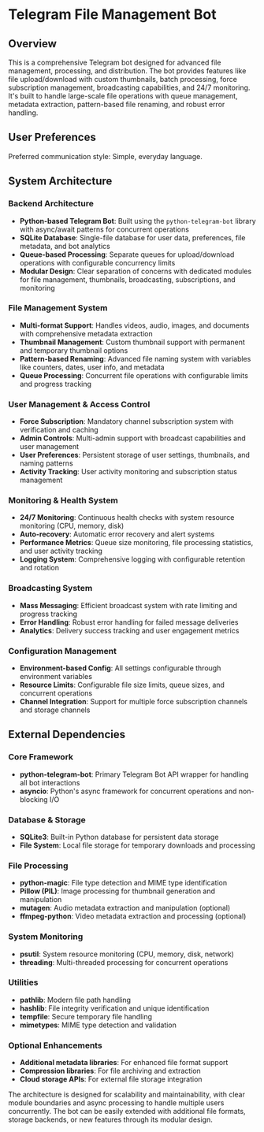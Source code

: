# Telegram File Management Bot

## Overview

This is a comprehensive Telegram bot designed for advanced file management, processing, and distribution. The bot provides features like file upload/download with custom thumbnails, batch processing, force subscription management, broadcasting capabilities, and 24/7 monitoring. It's built to handle large-scale file operations with queue management, metadata extraction, pattern-based file renaming, and robust error handling.

## User Preferences

Preferred communication style: Simple, everyday language.

## System Architecture

### Backend Architecture
- **Python-based Telegram Bot**: Built using the `python-telegram-bot` library with async/await patterns for concurrent operations
- **SQLite Database**: Single-file database for user data, preferences, file metadata, and bot analytics
- **Queue-based Processing**: Separate queues for upload/download operations with configurable concurrency limits
- **Modular Design**: Clear separation of concerns with dedicated modules for file management, thumbnails, broadcasting, subscriptions, and monitoring

### File Management System
- **Multi-format Support**: Handles videos, audio, images, and documents with comprehensive metadata extraction
- **Thumbnail Management**: Custom thumbnail support with permanent and temporary thumbnail options
- **Pattern-based Renaming**: Advanced file naming system with variables like counters, dates, user info, and metadata
- **Queue Processing**: Concurrent file operations with configurable limits and progress tracking

### User Management & Access Control
- **Force Subscription**: Mandatory channel subscription system with verification and caching
- **Admin Controls**: Multi-admin support with broadcast capabilities and user management
- **User Preferences**: Persistent storage of user settings, thumbnails, and naming patterns
- **Activity Tracking**: User activity monitoring and subscription status management

### Monitoring & Health System
- **24/7 Monitoring**: Continuous health checks with system resource monitoring (CPU, memory, disk)
- **Auto-recovery**: Automatic error recovery and alert systems
- **Performance Metrics**: Queue size monitoring, file processing statistics, and user activity tracking
- **Logging System**: Comprehensive logging with configurable retention and rotation

### Broadcasting System
- **Mass Messaging**: Efficient broadcast system with rate limiting and progress tracking
- **Error Handling**: Robust error handling for failed message deliveries
- **Analytics**: Delivery success tracking and user engagement metrics

### Configuration Management
- **Environment-based Config**: All settings configurable through environment variables
- **Resource Limits**: Configurable file size limits, queue sizes, and concurrent operations
- **Channel Integration**: Support for multiple force subscription channels and storage channels

## External Dependencies

### Core Framework
- **python-telegram-bot**: Primary Telegram Bot API wrapper for handling all bot interactions
- **asyncio**: Python's async framework for concurrent operations and non-blocking I/O

### Database & Storage
- **SQLite3**: Built-in Python database for persistent data storage
- **File System**: Local file storage for temporary downloads and processing

### File Processing
- **python-magic**: File type detection and MIME type identification
- **Pillow (PIL)**: Image processing for thumbnail generation and manipulation
- **mutagen**: Audio metadata extraction and manipulation (optional)
- **ffmpeg-python**: Video metadata extraction and processing (optional)

### System Monitoring
- **psutil**: System resource monitoring (CPU, memory, disk, network)
- **threading**: Multi-threaded processing for concurrent operations

### Utilities
- **pathlib**: Modern file path handling
- **hashlib**: File integrity verification and unique identification
- **tempfile**: Secure temporary file handling
- **mimetypes**: MIME type detection and validation

### Optional Enhancements
- **Additional metadata libraries**: For enhanced file format support
- **Compression libraries**: For file archiving and extraction
- **Cloud storage APIs**: For external file storage integration

The architecture is designed for scalability and maintainability, with clear module boundaries and async processing to handle multiple users concurrently. The bot can be easily extended with additional file formats, storage backends, or new features through its modular design.